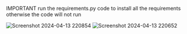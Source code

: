 IMPORTANT
run the requirements.py code to install all the requirements otherwise the code will not run

![Screenshot 2024-04-13 220854](https://github.com/kundan-git444/sentimental_analysis/assets/120105536/4f739b64-c475-4c6a-a914-a4db9f29268c)
![Screenshot 2024-04-13 220652](https://github.com/kundan-git444/sentimental_analysis/assets/120105536/197d11d5-526c-469a-bc57-29f69ce9550f)
